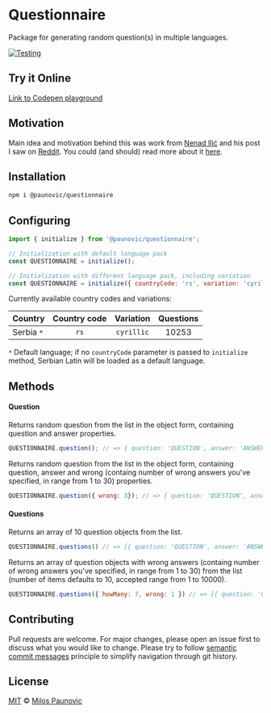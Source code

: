 # Questionnaire

Package for generating random question(s) in multiple languages.

[![Testing](https://github.com/MilosPaunovic/questionnaire/actions/workflows/testing.yml/badge.svg)](https://github.com/MilosPaunovic/questionnaire/actions/workflows/testing.yml)

## Try it Online

[Link to Codepen playground](https://codepen.io/milospaunovic/pen/MWGrdEZ?editors=1011)

## Motivation

Main idea and motivation behind this was work from [Nenad Ilić](https://github.com/ilic5000) and his post I saw on [Reddit](https://www.reddit.com/r/programiranje/comments/xofp1t/anansi_computer_vision_mini_projekat_izvukao_sam/). You could (and should) read more about it [here](https://github.com/ilic5000/pabkvizgenerator/blob/main/README.md).

## Installation

```bash
npm i @paunovic/questionnaire
```

## Configuring

```js
import { initialize } from '@paunovic/questionnaire';

// Initialization with default language pack
const QUESTIONNAIRE = initialize();

// Initialization with different language pack, including variation
const QUESTIONNAIRE = initialize({ countryCode: 'rs', variation: 'cyrillic' });
```

Currently available country codes and variations:

| Country       | Country code | Variation  |  Questions  |
| :------------ | :----------: | :--------: | :---------: |
| Serbia `*`    | `rs`         | `cyrillic` | 10253       |

`*` Default language; if no `countryCode` parameter is passed to `initialize` method, Serbian Latin will be loaded as a default language.

## Methods

#### Question

Returns random question from the list in the object form, containing question and answer properties.

```js
QUESTIONNAIRE.question(); // => { question: 'QUESTION', answer: 'ANSWER' }
```

Returns random question from the list in the object form, containing question, answer and wrong (containg number of wrong answers you've specified, in range from 1 to 30) properties.

```js
QUESTIONNAIRE.question({ wrong: 3}); // => { question: 'QUESTION', answer: 'ANSWER', wrong: ['WRONG', 'WRONG', 'WRONG'] }
```


#### Questions

Returns an array of 10 question objects from the list.

```js
QUESTIONNAIRE.questions() // => [{ question: 'QUESTION', answer: 'ANSWER' }, { question: 'QUESTION', answer: 'ANSWER' }...]
```

Returns an array of question objects with wrong answers (containg number of wrong answers you've specified, in range from 1 to 30) from the list (number of items defaults to 10, accepted range from 1 to 10000).

```js
QUESTIONNAIRE.questions({ howMany: 7, wrong: 1 }) // => [{ question: 'QUESTION', answer: 'ANSWER', wrong: ['WRONG'] }, { question: 'QUESTION', answer: 'ANSWER', wrong: ['WRONG'] }...]
```

## Contributing

Pull requests are welcome. For major changes, please open an issue first to discuss what you would like to change. Please try to follow [semantic commit messages](https://gist.github.com/joshbuchea/6f47e86d2510bce28f8e7f42ae84c716) principle to simplify navigation through git history.

## License

[MIT](https://raw.githubusercontent.com/MilosPaunovic/questionnaire/develop/LICENSE) © [Milos Paunovic](https://github.com/MilosPaunovic)
